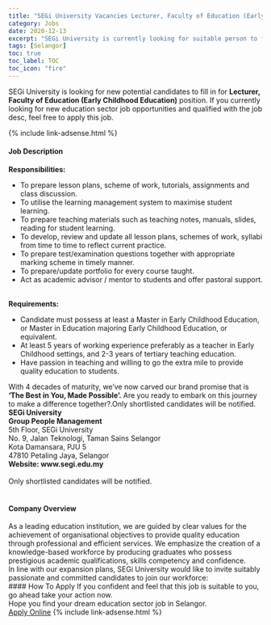 ```yaml
---
title: "SEGi University Vacancies Lecturer, Faculty of Education (Early Childhood Education)" 
category: Jobs 
date: 2020-12-13 
excerpt: "SEGi University is currently looking for suitable person to fill in the Lecturer, Faculty of Education (Early Childhood Education) which positioned at Selangor" 
tags: [Selangor] 
toc: true 
toc_label: TOC 
toc_icon: "fire" 
--- 
```


<p>SEGi University is looking for new potential candidates to fill in for <b>Lecturer, Faculty of Education (Early Childhood Education)</b> position. If you currently looking for new education sector job opportunities and qualified with the job desc, feel free to apply this job.
</p>{% include link-adsense.html %} 
 <div><div><div><h4>Job Description</h4></div></div><div><div><span><div><div><strong>Responsibilities:</strong></div><ul><li>To prepare lesson plans, scheme of work, tutorials, assignments and class discussion.</li><li>To utilise the learning management system to maximise student learning.</li><li>To prepare teaching materials such as teaching notes, manuals, slides, reading for student learning.</li><li>To develop, review and update all lesson plans, schemes of work, syllabi from time to time to reflect current practice.</li><li>To prepare test/examination questions together with appropriate marking scheme in timely manner.</li><li>To prepare/update portfolio for every course taught.</li><li>Act as academic advisor / mentor to students and offer pastoral support.</li></ul><div><br><strong>Requirements:</strong></div><ul><li>Candidate must possess at least a Master in Early Childhood Education, or Master in Education majoring Early Childhood Education, or equivalent.</li><li>At least 5 years of working experience preferably as a teacher in Early Childhood settings, and 2-3 years of tertiary teaching education.</li><li>Have passion in teaching and willing to go the extra mile to provide quality education to students.</li></ul><div><div>With 4 decades of maturity, we&#8217;ve now carved our brand promise that is <strong>&#8216;The Best in You, Made Possible&#8217;.</strong> Are you ready to embark on this journey to make a difference together?.Only shortlisted candidates will be notified.</div><div><strong>SEGi University<br>Group People Management</strong><br>5th Floor, SEGi University<br>No. 9, Jalan Teknologi, Taman Sains Selangor<br>Kota Damansara, PJU 5<br>47810 Petaling Jaya, Selangor<br><strong>Website: www.segi.edu.my</strong></div><div><br>Only shortlisted candidates will be notified.<br>&#160;</div></div></div></span></div></div></div> 
<div><div><div><h4>Company Overview</h4></div></div><div><div><span><div><div>
<div>
		As a leading education institution, we are guided by clear values for the achievement of organisational objectives to provide quality education through professional and efficient services. We emphasize the creation of a knowledge-based workforce by producing graduates who possess prestigious academic qualifications, skills competency and confidence.</div>
<div>
		In line with our expansion plans, SEGi University would like to invite suitably passionate and committed candidates to join our workforce:</div>
</div></div></span></div></div></div> 
#### How To Apply 
If you confident and feel that this job is suitable to you, go ahead take your action now. <br/> 
Hope you find your dream education sector job in Selangor. <br/> 
<a href="https://www.jobstreet.com.my/en/job/lecturer-faculty-of-education-early-childhood-education-4441203?jobId=jobstreet-my-job-4441203&sectionRank=26&token=0~5bd0d02e-2b93-4f50-9100-3ef2e8bf1b00&fr=SRP%20View%20In%20New%20Ta" class="btn btn--info" target="_blank" rel="nofollow noopenner">Apply Online</a> 
{% include link-adsense.html %} 
